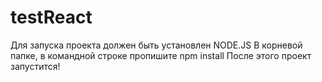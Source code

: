# testReact
Для запуска проекта должен быть установлен NODE.JS
В корневой папке, в командной строке пропишите npm install
После этого проект запустится!
